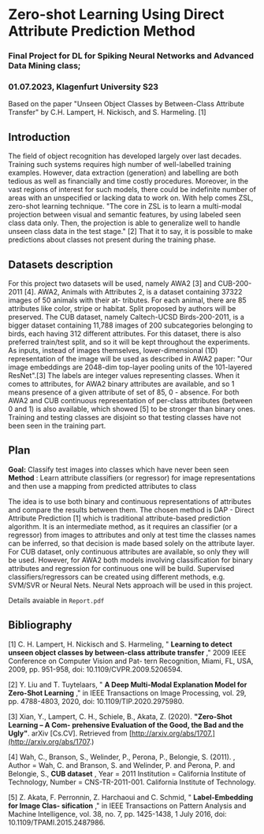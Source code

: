 # Zero-shot Learning Using Direct Attribute Prediction Method

### Final Project for DL for Spiking Neural Networks and Advanced Data Mining class;

### 01.07.2023, Klagenfurt University S23

Based on the paper "Unseen Object Classes by Between-Class Attribute Transfer"
by C.H. Lampert, H. Nickisch, and S. Harmeling. [1]

## Introduction

The field of object recognition has developed largely over last decades. Training such systems
requires high number of well-labelled training examples. However, data extraction (generation)
and labelling are both tedious as well as financially and time costly procedures. Moreover, in
the vast regions of interest for such models, there could be indefinite number of areas with an
unspecified or lacking data to work on. With help comes ZSL, zero-shot learning technique. "The
core in ZSL is to learn a multi-modal projection between visual and semantic features, by using
labeled seen class data only. Then, the projection is able to generalize well to handle unseen
class data in the test stage." [2] That it to say, it is possible to make predictions about classes
not present during the training phase.

## Datasets description

For this project two datasets will be used, namely AWA2 [3] and CUB-200-2011 [4]. AWA2,
Animals with Attributes 2, is a dataset containing 37322 images of 50 animals with their at-
tributes. For each animal, there are 85 attributes like color, stripe or habitat. Split proposed
by authors will be preserved. The CUB dataset, namely Caltech-UCSD Birds-200-2011, is a
bigger dataset containing 11,788 images of 200 subcategories belonging to birds, each having 312
different attributes. For this dataset, there is also preferred train/test split, and so it will be kept
throughout the experiments. As inputs, instead of images themselves, lower-dimensional (1D)
representation of the image will be used as described in AWA2 paper: "Our image embeddings
are 2048-dim top-layer pooling units of the 101-layered ResNet".[3] The labels are integer values
representing classes. When it comes to attributes, for AWA2 binary attributes are available,
and so 1 means presence of a given attribute of set of 85, 0 - absence. For both AWA2 and
CUB continuous representation of per-class attributes (between 0 and 1) is also available, which
showed [5] to be stronger than binary ones. Training and testing classes are disjoint so that
testing classes have not been seen in the training part.

## Plan

**Goal:** Classify test images into classes which have never been seen
**Method** : Learn attribute classifiers (or regressor) for image representations and then use a
mapping from predicted attributes to class

The idea is to use both binary and continuous representations of attributes and compare
the results between them. The chosen method is DAP - Direct Attribute Prediction [1] which
is traditional attribute-based prediction algorithm. It is an intermediate method, as it requires
an classifier (or a regressor) from images to attributes and only at test time the classes names
can be inferred, so that decision is made based solely on the attribute layer. For CUB dataset,
only continuous attributes are available, so only they will be used. However, for AWA2 both
models involving classification for binary attributes and regression for continuous one will be
build. Supervised classifiers/regressors can be created using different methods, e.g. SVM/SVR
or Neural Nets. Neural Nets approach will be used in this project.

Details avaiable in `Report.pdf`

## Bibliography

[1] C. H. Lampert, H. Nickisch and S. Harmeling, " **Learning to detect unseen object classes
by between-class attribute transfer** ," 2009 IEEE Conference on Computer Vision and Pat-
tern Recognition, Miami, FL, USA, 2009, pp. 951-958, doi: 10.1109/CVPR.2009.5206594.

[2] Y. Liu and T. Tuytelaars, " **A Deep Multi-Modal Explanation Model for Zero-Shot
Learning** ," in IEEE Transactions on Image Processing, vol. 29, pp. 4788-4803, 2020, doi:
10.1109/TIP.2020.2975980.

[3] Xian, Y., Lampert, C. H., Schiele, B., Akata, Z. (2020). **"Zero-Shot Learning – A Com-
prehensive Evaluation of the Good, the Bad and the Ugly"**. arXiv [Cs.CV]. Retrieved
from [http://arxiv.org/abs/1707.](http://arxiv.org/abs/1707.)

[4] Wah, C., Branson, S., Welinder, P., Perona, P., Belongie, S. (2011). , Author = Wah, C.
and Branson, S. and Welinder, P. and Perona, P. and Belongie, S., **CUB dataset** , Year =
2011 Institution = California Institute of Technology, Number = CNS-TR-2011-001. California
Institute of Technology.

[5] Z. Akata, F. Perronnin, Z. Harchaoui and C. Schmid, " **Label-Embedding for Image Clas-
sification** ," in IEEE Transactions on Pattern Analysis and Machine Intelligence, vol. 38, no. 7,
pp. 1425-1438, 1 July 2016, doi: 10.1109/TPAMI.2015.2487986.
